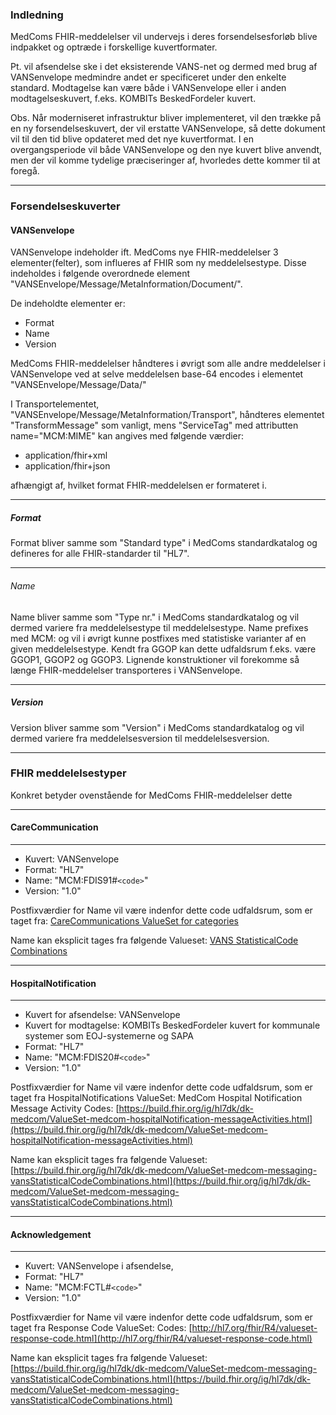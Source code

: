 ### Indledning

MedComs FHIR\-meddelelser vil undervejs i deres forsendelsesforløb blive indpakket og optræde i forskellige kuvertformater.

Pt. vil afsendelse ske i det eksisterende VANS\-net og dermed med brug af VANSenvelope medmindre andet er specificeret under den enkelte standard. Modtagelse kan være både i VANSenvelope eller i anden modtagelseskuvert, f.eks. KOMBITs BeskedFordeler kuvert.

Obs. Når moderniseret infrastruktur bliver implementeret, vil den trække på en ny forsendelseskuvert, der vil erstatte VANSenvelope, så dette dokument vil til den tid blive opdateret med det nye kuvertformat. I en overgangsperiode vil både VANSenvelope og den nye kuvert blive anvendt, men der vil komme tydelige præciseringer af, hvorledes dette kommer til at foregå.

---

### Forsendelseskuverter

#### VANSenvelope

VANSenvelope indeholder ift. MedComs nye FHIR\-meddelelser 3 elementer(felter), som influeres af FHIR som ny meddelelsestype. Disse indeholdes i følgende overordnede element "VANSEnvelope/Message/MetaInformation/Document/".

De indeholdte elementer er:

- Format
- Name
- Version

MedComs FHIR\-meddelelser håndteres i øvrigt som alle andre meddelelser i VANSenvelope ved at selve meddelelsen base\-64 encodes i elementet "VANSEnvelope/Message/Data/"

I Transportelementet, "VANSEnvelope/Message/MetaInformation/Transport", håndteres elementet "TransformMessage" som vanligt, mens "ServiceTag" med attributten name="MCM:MIME" kan angives med følgende værdier:

- application/fhir+xml
- application/fhir+json

afhængigt af, hvilket format FHIR\-meddelelsen er formateret i.

---

##### Format

Format bliver samme som "Standard type" i MedComs standardkatalog og defineres for alle FHIR\-standarder til "HL7".

---

###### Name

Name bliver samme som "Type nr." i MedComs standardkatalog og vil dermed variere fra meddelelsestype til meddelelsestype. Name prefixes med MCM: og vil i øvrigt kunne postfixes med statistiske varianter af en given meddelelsestype. Kendt fra GGOP kan dette udfaldsrum f.eks. være GGOP1, GGOP2 og GGOP3. Lignende konstruktioner vil forekomme så længe FHIR\-meddelelser transporteres i VANSenvelope.

---

##### Version

Version bliver samme som "Version" i MedComs standardkatalog og vil dermed variere fra meddelelsesversion til meddelelsesversion.

---

### FHIR meddelelsestyper

Konkret betyder ovenstående for MedComs FHIR\-meddelelser dette

---

#### CareCommunication

---

- Kuvert: VANSenvelope
- Format:  "HL7"
- Name:    "MCM:FDIS91#`<code>`"
- Version: "1.0"

Postfixværdier for Name vil være indenfor dette code udfaldsrum, som er taget fra: [CareCommunications ValueSet for categories](https://build.fhir.org/ig/hl7dk/dk-medcom/ValueSet-medcom-careCommunication-categories.html)

Name kan eksplicit tages fra følgende Valueset: [VANS StatisticalCode Combinations](https://build.fhir.org/ig/hl7dk/dk-medcom/CodeSystem-medcom-messaging-sorEdiSystem.html)

---

#### HospitalNotification

---

- Kuvert for afsendelse: VANSenvelope
- Kuvert for modtagelse: KOMBITs BeskedFordeler kuvert for kommunale systemer som EOJ-systemerne og SAPA
- Format:  "HL7"
- Name:    "MCM:FDIS20#`<code>`"
- Version: "1.0"

Postfixværdier for Name vil være indenfor dette code udfaldsrum, som er taget fra HospitalNotifications ValueSet: MedCom Hospital Notification Message Activity Codes:  [https://build.fhir.org/ig/hl7dk/dk-medcom/ValueSet-medcom-hospitalNotification-messageActivities.html](https://build.fhir.org/ig/hl7dk/dk-medcom/ValueSet-medcom-hospitalNotification-messageActivities.html)

Name kan eksplicit tages fra følgende Valueset: [https://build.fhir.org/ig/hl7dk/dk-medcom/ValueSet-medcom-messaging-vansStatisticalCodeCombinations.html](https://build.fhir.org/ig/hl7dk/dk-medcom/ValueSet-medcom-messaging-vansStatisticalCodeCombinations.html)

---

#### Acknowledgement

---

- Kuvert: VANSenvelope i afsendelse,
- Format:  "HL7"
- Name:    "MCM:FCTL#`<code>`"
- Version: "1.0"

Postfixværdier for Name vil være indenfor dette code udfaldsrum, som er taget fra Response Code ValueSet: Codes:  [http://hl7.org/fhir/R4/valueset-response-code.html](http://hl7.org/fhir/R4/valueset-response-code.html)

Name kan eksplicit tages fra følgende Valueset: [https://build.fhir.org/ig/hl7dk/dk-medcom/ValueSet-medcom-messaging-vansStatisticalCodeCombinations.html](https://build.fhir.org/ig/hl7dk/dk-medcom/ValueSet-medcom-messaging-vansStatisticalCodeCombinations.html)

